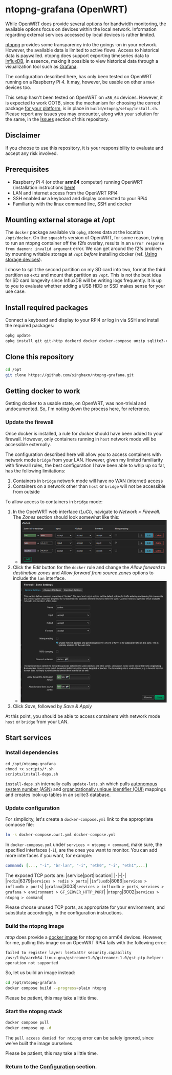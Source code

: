 # ntopng-grafana (OpenWRT)
While [OpenWRT](https://openwrt.org/) does provide [several options](https://openwrt.org/docs/guide-user/services/network_monitoring/bwmon) for bandwidth monitoring, the available options focus on devices within the local network. Information regarding external services accessed by local devices is rather limited.

[ntopng](https://www.ntop.org/guides/ntopng/what_is_ntopng.html) provides some transparency into the goings-on in your network. However, the available data is limited to active flows. Access to historical data is paywalled. ntopng does support exporting timeseries data to [InfluxDB](https://www.influxdata.com/products/influxdb-overview/), in essence, making it possible to view historical data through a visualization tool such as [Grafana](https://grafana.com/).

The configuration described here, has only been tested on OpenWRT running on a Raspberry Pi 4. It may, however, be usable on other `arm64` devices too.

This setup hasn't been tested on OpenWRT on `x86_64` devices. However, it is expected to work OOTB, since the mechanism for choosing the correct package [for your platform](https://packages.ntop.org/), is in place in `build/ntopng/setup/install.sh`. Please report any issues you may encounter, along with your solution for the same, in the [Issues](https://github.com/singhaxn/ntopng-grafana/issues) section of this repository.

## Disclaimer
If you choose to use this repository, it is your responsibility to evaluate and accept any risk involved.
## Prerequisites
- Raspberry Pi 4 (or other **arm64** computer) running OpenWRT (installation instructions [here](https://openwrt.org/toh/raspberry_pi_foundation/raspberry_pi))
- LAN and internet access from the OpenWRT RPi4
- SSH enabled ***or*** a keyboard and display connected to your RPi4
- Familiarity with the linux command line, SSH and docker
## Mounting external storage at /opt
The `docker` package available via `opkg`, stores data at the location `/opt/docker`. On the `squashfs` version of OpenWRT, for some reason, trying to run an ntopng container off the f2fs overlay, results in an `Error response from daemon: invalid argument` error. We can get around the f2fs problem by mounting writable storage at `/opt` _before_ installing docker (ref. [Using storage devices](https://openwrt.org/docs/guide-user/storage/usb-drives)).

I chose to split the second partition on my SD card into two, format the third partition as `ext2` and mount that partition as `/opt`. This is not the best idea for SD card longevity since InfluxDB will be writing logs frequently. It is up to you to evaluate whether adding a USB HDD or SSD makes sense for your use case.
## Install required packages
Connect a keyboard and display to your RPi4 *or* log in via SSH and install the required packages:
<!--wget?-->
```bash
opkg update
opkg install git git-http dockerd docker docker-compose unzip sqlite3-cli
```
## Clone this repository
```bash
cd /opt
git clone https://github.com/singhaxn/ntopng-grafana.git
```
## Getting docker to work
Getting docker to a usable state, on OpenWRT, was non-trivial and undocumented. So, I'm noting down the process here, for reference.
### Update the firewall
Once docker is installed, a rule for *docker* should have been added to your firewall. However, only containers running in `host` network mode will be accessible externally.

The configuration described here will allow you to access containers with network mode `bridge` from your LAN. However, given my limited familiarity with firewall rules, the best configuration I have been able to whip up so far, has the following limitations:
1. Containers in `bridge` network mode will have no WAN (internet) access
2. Containers on a network other than `host` or `bridge` will not be accessible from outside

To allow access to containers in `bridge` mode:
1. In the OpenWRT web interface (*LuCI*), navigate to *Network > Firewall*. The *Zones* section should look somewhat like this:
	- ![ntopng-fw_zones.png](images/ntopng-fw_zones.png)
2. Click the *Edit* button for the `docker` rule and change the *Allow forward to destination zones* and *Allow forward from source zones* options to include the `lan` interface.
	- ![ntopng-fw_docker.png](images/ntopng-fw_docker.png)
3. Click *Save*, followed by *Save & Apply*

At this point, you should be able to access containers with network mode `host` or `bridge` from your LAN.
## Start services
### Install dependencies
```
cd /opt/ntopng-grafana
chmod +x scripts/*.sh
scripts/install-deps.sh
```
`install-deps.sh` internally calls `update-luts.sh` which pulls [autonomous system number (ASN)](https://en.wikipedia.org/wiki/Autonomous_system_(Internet)) and [organizationally unique identifier (OUI)](https://en.wikipedia.org/wiki/Organizationally_unique_identifier) mappings and creates look-up tables in an sqlite3 database.
### Update configuration
For simplicity, let's create a `docker-compose.yml` link to the appropriate compose file:
```bash
ln -s docker-compose.owrt.yml docker-compose.yml
```
In `docker-compose.yml` under `services > ntopng > command`, make sure, the specified interfaces (`-i`), are the ones you want to monitor. You can add more interfaces if you want, for example:
```yaml
command: [..., "-i", "br-lan", "-i", "eth0", "-i", "eth1",...]
```
The exposed TCP ports are:
|service|port|location|
|-|-|-|
|`redis`|6379|`services > redis > ports`|
|`influxdb`|8086|`services > influxdb > ports`|
|`grafana`|3003|`services > influxdb > ports`, `services > grafana > environment > GF_SERVER_HTTP_PORT`|
|`ntopng`|3002|`services > ntopng > command`|

Please choose unused TCP ports, as appropriate for your environment, and substitute accordingly, in the configuration instructions.
### Build the ntopng image
*ntop* does provide a [docker image](https://hub.docker.com/r/ntop/ntopng_arm64.dev) for ntopng on arm64 devices. However, for me, pulling this image on an OpenWRT RPi4 fails with the following error:
```
failed to register layer: lsetxattr security.capability /usr/lib/aarch64-linux-gnu/gstreamer1.0/gstreamer-1.0/gst-ptp-helper: operation not supported
```
So, let us build an image instead:
```bash
cd /opt/ntopng-grafana
docker compose build --progress=plain ntopng
```
Please be patient, this may take a little time.
### Start the ntopng stack
```bash
docker compose pull
docker compose up -d
```
The `pull access denied for ntopng` error can be safely ignored, since we've built the image ourselves.

Please be patient, this may take a little time.
### Return to the [Configuration](README.md#configuration) section.